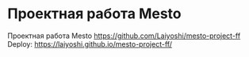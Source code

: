 # Проектная работа Mesto

Проектная работа Mesto https://github.com/Laiyoshi/mesto-project-ff
Deploy: https://laiyoshi.github.io/mesto-project-ff/
